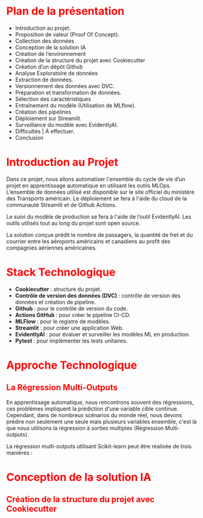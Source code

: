 # <span style="color:red">Plan de la présentation</span>

- Introduction au projet.
- Proposition de valeur (Proof Of Concept).
- Collection des données
- Conception de la solution IA
- Création de l’environnement 
- Création de la structure du projet avec Cookiecutter
- Création d’un dépôt Github 
- Analyse Exploratoire de données
- Extraction de données.
- Versionnement des données avec DVC.
- Préparation et transformation de données.
- Sélection des caractéristiques 
- Entraînement du modèle (Utilisation de MLflow).
- Création des pipelines
- Déploiement sur Streamlit.
- Surveillance du modèle avec EvidentlyAI.
- Difficultés | À effectuer.
- Conclusion 

# <span style="color:red">Introduction au Projet</span>

Dans ce projet, nous allons automatiser l'ensemble du cycle de vie d’un projet en apprentissage automatique en utilisant les outils MLOps.
L’ensemble de données utilisé est disponible sur le site officiel du ministère des Transports américain.
Le déploiement se fera à l'aide du cloud de la communauté Streamlit et de Github Actions.

Le suivi du modèle de production se fera à l'aide de l’outil EvidentlyAI.
Les outils utilisés tout au long du projet sont open source.

La solution conçue prédit le nombre de passagers, la quantité de fret et du courrier entre les aéroports américains et canadiens au profit des compagnies aériennes américaines.

# <span style="color:red">Stack Technologique</span>

- **Cookiecutter** : structure du projet.
- **Contrôle de version des données (DVC)** : contrôle de version des données et création de pipeline.
- **Github** : pour le contrôle de version du code.
- **Actions GitHub** : pour créer le pipeline CI-CD.
- **MLFlow** : pour le registre de modèles.
- **Streamlit** : pour créer une application Web.
- **EvidentlyAI** : pour évaluer et surveiller les modèles ML en production.
- **Pytest** : pour implémenter les tests unitaires.

# <span style="color:red">Approche Technologique</span>

## <span style="color:red">La Régression Multi-Outputs</span>

En apprentissage automatique, nous rencontrons souvent des régressions, ces problèmes impliquent la prédiction d'une variable cible continue.
Cependant, dans de nombreux scénarios du monde réel, nous devons prédire non seulement une seule mais plusieurs variables ensemble, c'est là que nous utilisons la régression à sorties multiples (Régression Multi-outputs).

La régression multi-outputs utilisant Scikit-learn peut être réalisée de trois manières :

# <span style="color:red">Conception de la solution IA</span>

## <span style="color:red">Création de la structure du projet avec Cookiecutter</span>
